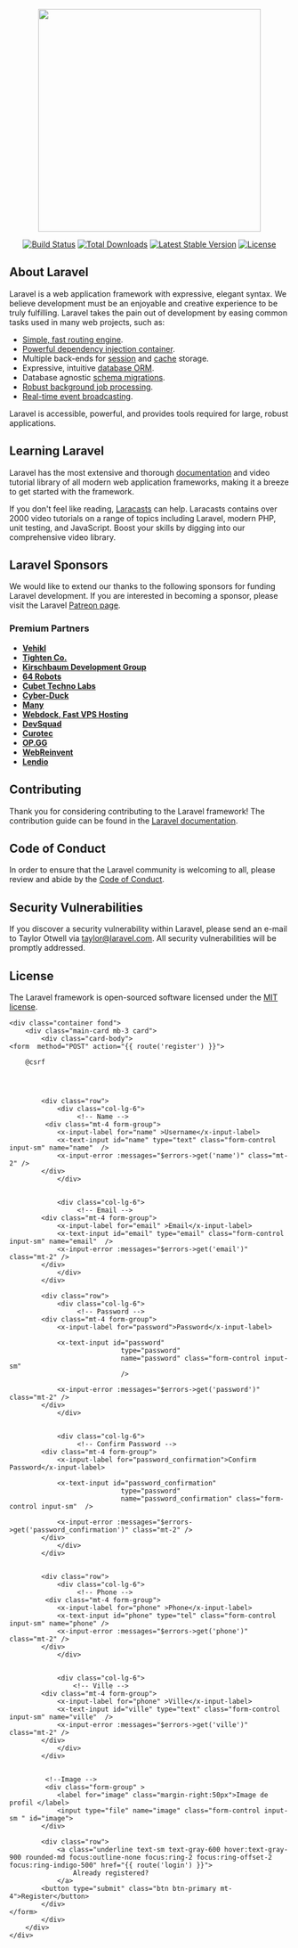 <p align="center"><a href="https://laravel.com" target="_blank"><img src="https://raw.githubusercontent.com/laravel/art/master/logo-lockup/5%20SVG/2%20CMYK/1%20Full%20Color/laravel-logolockup-cmyk-red.svg" width="400"></a></p>

<p align="center">
<a href="https://travis-ci.org/laravel/framework"><img src="https://travis-ci.org/laravel/framework.svg" alt="Build Status"></a>
<a href="https://packagist.org/packages/laravel/framework"><img src="https://img.shields.io/packagist/dt/laravel/framework" alt="Total Downloads"></a>
<a href="https://packagist.org/packages/laravel/framework"><img src="https://img.shields.io/packagist/v/laravel/framework" alt="Latest Stable Version"></a>
<a href="https://packagist.org/packages/laravel/framework"><img src="https://img.shields.io/packagist/l/laravel/framework" alt="License"></a>
</p>

## About Laravel

Laravel is a web application framework with expressive, elegant syntax. We believe development must be an enjoyable and creative experience to be truly fulfilling. Laravel takes the pain out of development by easing common tasks used in many web projects, such as:

- [Simple, fast routing engine](https://laravel.com/docs/routing).
- [Powerful dependency injection container](https://laravel.com/docs/container).
- Multiple back-ends for [session](https://laravel.com/docs/session) and [cache](https://laravel.com/docs/cache) storage.
- Expressive, intuitive [database ORM](https://laravel.com/docs/eloquent).
- Database agnostic [schema migrations](https://laravel.com/docs/migrations).
- [Robust background job processing](https://laravel.com/docs/queues).
- [Real-time event broadcasting](https://laravel.com/docs/broadcasting).

Laravel is accessible, powerful, and provides tools required for large, robust applications.

## Learning Laravel

Laravel has the most extensive and thorough [documentation](https://laravel.com/docs) and video tutorial library of all modern web application frameworks, making it a breeze to get started with the framework.

If you don't feel like reading, [Laracasts](https://laracasts.com) can help. Laracasts contains over 2000 video tutorials on a range of topics including Laravel, modern PHP, unit testing, and JavaScript. Boost your skills by digging into our comprehensive video library.

## Laravel Sponsors

We would like to extend our thanks to the following sponsors for funding Laravel development. If you are interested in becoming a sponsor, please visit the Laravel [Patreon page](https://patreon.com/taylorotwell).

### Premium Partners

- **[Vehikl](https://vehikl.com/)**
- **[Tighten Co.](https://tighten.co)**
- **[Kirschbaum Development Group](https://kirschbaumdevelopment.com)**
- **[64 Robots](https://64robots.com)**
- **[Cubet Techno Labs](https://cubettech.com)**
- **[Cyber-Duck](https://cyber-duck.co.uk)**
- **[Many](https://www.many.co.uk)**
- **[Webdock, Fast VPS Hosting](https://www.webdock.io/en)**
- **[DevSquad](https://devsquad.com)**
- **[Curotec](https://www.curotec.com/services/technologies/laravel/)**
- **[OP.GG](https://op.gg)**
- **[WebReinvent](https://webreinvent.com/?utm_source=laravel&utm_medium=github&utm_campaign=patreon-sponsors)**
- **[Lendio](https://lendio.com)**

## Contributing

Thank you for considering contributing to the Laravel framework! The contribution guide can be found in the [Laravel documentation](https://laravel.com/docs/contributions).

## Code of Conduct

In order to ensure that the Laravel community is welcoming to all, please review and abide by the [Code of Conduct](https://laravel.com/docs/contributions#code-of-conduct).

## Security Vulnerabilities

If you discover a security vulnerability within Laravel, please send an e-mail to Taylor Otwell via [taylor@laravel.com](mailto:taylor@laravel.com). All security vulnerabilities will be promptly addressed.

## License

The Laravel framework is open-sourced software licensed under the [MIT license](https://opensource.org/licenses/MIT).

    <div class="container fond">
        <div class="main-card mb-3 card">
            <div class="card-body">
    <form  method="POST" action="{{ route('register') }}">

        @csrf




            <div class="row">
                <div class="col-lg-6">
                     <!-- Name -->
             <div class="mt-4 form-group">
                <x-input-label for="name" >Username</x-input-label>
                <x-text-input id="name" type="text" class="form-control input-sm" name="name"  />
                <x-input-error :messages="$errors->get('name')" class="mt-2" />
            </div>
                </div>


                <div class="col-lg-6">
                     <!-- Email -->
            <div class="mt-4 form-group">
                <x-input-label for="email" >Email</x-input-label>
                <x-text-input id="email" type="email" class="form-control input-sm" name="email"  />
                <x-input-error :messages="$errors->get('email')" class="mt-2" />
            </div>
                </div>
            </div>

            <div class="row">
                <div class="col-lg-6">
                     <!-- Password -->
            <div class="mt-4 form-group">
                <x-input-label for="password">Password</x-input-label>

                <x-text-input id="password"
                                type="password"
                                name="password" class="form-control input-sm"
                                />

                <x-input-error :messages="$errors->get('password')" class="mt-2" />
            </div>
                </div>


                <div class="col-lg-6">
                     <!-- Confirm Password -->
            <div class="mt-4 form-group">
                <x-input-label for="password_confirmation">Confirm Password</x-input-label>

                <x-text-input id="password_confirmation"
                                type="password"
                                name="password_confirmation" class="form-control input-sm"  />

                <x-input-error :messages="$errors->get('password_confirmation')" class="mt-2" />
            </div>
                </div>
            </div>


            <div class="row">
                <div class="col-lg-6">
                     <!-- Phone -->
             <div class="mt-4 form-group">
                <x-input-label for="phone" >Phone</x-input-label>
                <x-text-input id="phone" type="tel" class="form-control input-sm" name="phone" />
                <x-input-error :messages="$errors->get('phone')" class="mt-2" />
            </div>
                </div>


                <div class="col-lg-6">
                    <!-- Ville -->
            <div class="mt-4 form-group">
                <x-input-label for="phone" >Ville</x-input-label>
                <x-text-input id="ville" type="text" class="form-control input-sm" name="ville"  />
                <x-input-error :messages="$errors->get('ville')" class="mt-2" />
            </div>
                </div>
            </div>


             <!--Image -->
             <div class="form-group" >
                <label for="image" class="margin-right:50px">Image de profil </label>
                <input type="file" name="image" class="form-control input-sm " id="image">
            </div>

            <div class="row">
                <a class="underline text-sm text-gray-600 hover:text-gray-900 rounded-md focus:outline-none focus:ring-2 focus:ring-offset-2 focus:ring-indigo-500" href="{{ route('login') }}">
                    Already registered?
                </a>
            <button type="submit" class="btn btn-primary mt-4">Register</button>
            </div>
    </form>
            </div>
        </div>
    </div>
